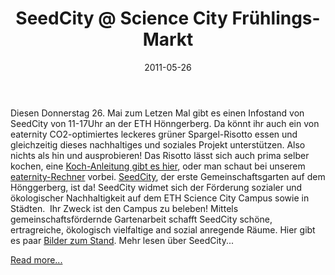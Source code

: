 ﻿---
layout: blog-post
category: blog
date: 2011-05-26

title: SeedCity @ Science City Frühlings-Markt
blog-image: 

image: http://placehold.it/452x150
 

slides:
- bookHollow1.jpg


tags:
 - Veranstaltung
 - Partner

partner:
 - ETH
 - Seedcity
 - Science City
--- 

Diesen Donnerstag 26. Mai zum Letzen Mal gibt es einen Infostand von SeedCity von 11-17Uhr an der ETH Hönngerberg. Da könnt ihr auch ein von eaternity CO2-optimiertes leckeres grüner Spargel-Risotto essen und gleichzeitig dieses nachhaltiges und soziales Projekt unterstützen. Also nichts als hin und ausprobieren!
Das Risotto lässt sich auch prima selber kochen, eine [Koch-Anleitung gibt es hier][1], oder man schaut bei unserem [eaternity-Rechner][2] vorbei.
[SeedCity][3], der erste Gemeinschaftsgarten auf dem Hönggerberg, ist da! SeedCity widmet sich der Förderung sozialer und ökologischer Nachhaltigkeit auf dem ETH Science City Campus sowie in Städten.  Ihr Zweck ist den Campus zu beleben! Mittels gemeinschaftsfördernde Gartenarbeit schafft SeedCity schöne, ertragreiche, ökologisch vielfaltige and sozial anregende Räume.
Hier gibt es paar [Bilder zum Stand][4]. Mehr lesen über SeedCity...

[Read more...][5]

[1]: 2011-05-26-Fruehlingsmarkt-seed-city-recipe.pdf
[2]: http://rechner.eaternity.ch
[3]: http://www.seedcity.ethz.ch/
[4]: https://www.dropbox.com/gallery/1214503/1/2011-ETH-Herbstmarkt?h=060d60#gallery:0
[5]: http://www.seedcity.ethz.ch/